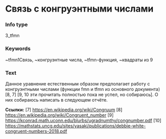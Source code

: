 # Связь с конгруэнтными числами
### Info type
3_tfmn
### Keywords
~tfmn1Связь, ~конгруэнтные числа, ~tfmn-функция, ~квадраты из 9
### Text
Данное уравнение естественным образом предполагает работу с конгруэнтными числами (функции fmn и tfmn из основного документа) [8, 7] [9, 10 эти прочитать полностью пока не успел, но собираюсь]. О них собираюсь написать в следующем отчёте.

**Ссылки:**
[7] https://en.wikipedia.org/wiki/Congruum
[8] https://en.wikipedia.org/wiki/Congruent_number
[9] https://kconrad.math.uconn.edu/blurbs/ugradnumthy/congnumber.pdf
[10] https://mathstats.uncg.edu/sites/yasaki/publications/debbie-white-congruent-numbers-2018.pdf
```

